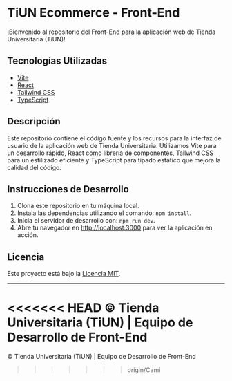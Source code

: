 # TiUN Ecommerce - Front-End

¡Bienvenido al repositorio del Front-End para la aplicación web de Tienda Universitaria (TiUN)!

## Tecnologías Utilizadas

- [Vite](https://vitejs.dev/)
- [React](https://react.dev/learn)
- [Tailwind CSS](https://tailwindcss.com/docs)
- [TypeScript](https://www.typescriptlang.org/docs/)

## Descripción

Este repositorio contiene el código fuente y los recursos para la interfaz de usuario de la aplicación web de Tienda Universitaria. Utilizamos Vite para un desarrollo rápido, React como librería de componentes, Tailwind CSS para un estilizado eficiente y TypeScript para tipado estático que mejora la calidad del código.

## Instrucciones de Desarrollo

1. Clona este repositorio en tu máquina local.
2. Instala las dependencias utilizando el comando: `npm install`.
3. Inicia el servidor de desarrollo con: `npm run dev`.
4. Abre tu navegador en [http://localhost:3000](http://localhost:3000) para ver la aplicación en acción.

## Licencia

Este proyecto está bajo la [Licencia MIT](LICENSE).

---

<<<<<<< HEAD
© Tienda Universitaria (TiUN) | Equipo de Desarrollo de Front-End
=======
© Tienda Universitaria (TiUN) | Equipo de Desarrollo de Front-End
>>>>>>> origin/Cami
